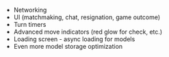 * Networking
* UI (matchmaking, chat, resignation, game outcome)
* Turn timers
* Advanced move indicators (red glow for check, etc.)
* Loading screen - async loading for models
* Even more model storage optimization
